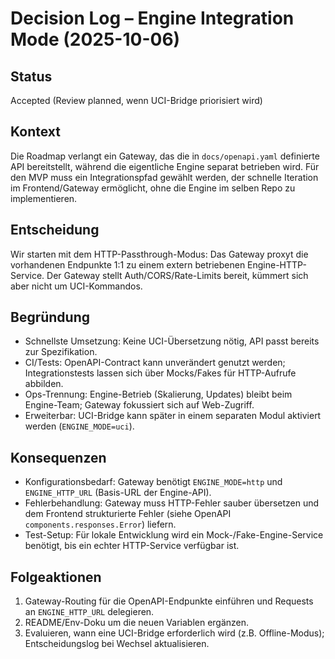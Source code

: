 # Decision Log – Engine Integration Mode (2025-10-06)

## Status
Accepted (Review planned, wenn UCI-Bridge priorisiert wird)

## Kontext
Die Roadmap verlangt ein Gateway, das die in `docs/openapi.yaml` definierte API bereitstellt, während die eigentliche Engine separat betrieben wird. Für den MVP muss ein Integrationspfad gewählt werden, der schnelle Iteration im Frontend/Gateway ermöglicht, ohne die Engine im selben Repo zu implementieren.

## Entscheidung
Wir starten mit dem HTTP-Passthrough-Modus: Das Gateway proxyt die vorhandenen Endpunkte 1:1 zu einem extern betriebenen Engine-HTTP-Service. Der Gateway stellt Auth/CORS/Rate-Limits bereit, kümmert sich aber nicht um UCI-Kommandos.

## Begründung
- Schnellste Umsetzung: Keine UCI-Übersetzung nötig, API passt bereits zur Spezifikation.
- CI/Tests: OpenAPI-Contract kann unverändert genutzt werden; Integrationstests lassen sich über Mocks/Fakes für HTTP-Aufrufe abbilden.
- Ops-Trennung: Engine-Betrieb (Skalierung, Updates) bleibt beim Engine-Team; Gateway fokussiert sich auf Web-Zugriff.
- Erweiterbar: UCI-Bridge kann später in einem separaten Modul aktiviert werden (`ENGINE_MODE=uci`).

## Konsequenzen
- Konfigurationsbedarf: Gateway benötigt `ENGINE_MODE=http` und `ENGINE_HTTP_URL` (Basis-URL der Engine-API).
- Fehlerbehandlung: Gateway muss HTTP-Fehler sauber übersetzen und dem Frontend strukturierte Fehler (siehe OpenAPI `components.responses.Error`) liefern.
- Test-Setup: Für lokale Entwicklung wird ein Mock-/Fake-Engine-Service benötigt, bis ein echter HTTP-Service verfügbar ist.

## Folgeaktionen
1. Gateway-Routing für die OpenAPI-Endpunkte einführen und Requests an `ENGINE_HTTP_URL` delegieren.
2. README/Env-Doku um die neuen Variablen ergänzen.
3. Evaluieren, wann eine UCI-Bridge erforderlich wird (z.B. Offline-Modus); Entscheidungslog bei Wechsel aktualisieren.
